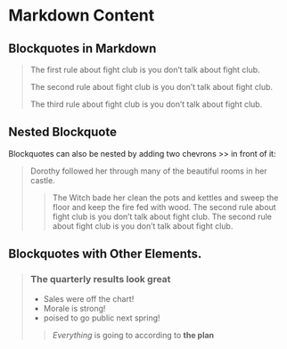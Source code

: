 # Markdown Content

## Blockquotes in Markdown

> The first rule about fight club is you don’t talk about fight club.
>
> The second rule about fight club is you don’t talk about fight club.
>
> The third rule about fight club is you don’t talk about fight club.

## Nested Blockquote

Blockquotes can also be nested by adding two chevrons >> in front of it:

> Dorothy followed her through many of the beautiful rooms in her castle.
>
>> The Witch bade her clean the pots and kettles and sweep the floor and keep the fire fed with wood.
> The second rule about fight club is you don’t talk about fight club.
> The second rule about fight club is you don’t talk about fight club.

## Blockquotes with Other Elements.

> ### The quarterly results look great
>
> - Sales were off the chart!
> - Morale is strong!
> - poised to go public next spring!
>
>> _Everything_  is going to according to **the plan**
>
> 